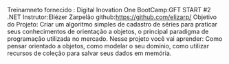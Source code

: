 Treinamneto fornecido : Digital Inovation One
BootCamp:GFT START #2 .NET
Instrutor:Eliézer Zarpelão github:https://github.com/elizarp/ 
Objetivo do Projeto: Criar um algoritmo simples de cadastro de séries para praticar seus conhecimentos de orientação a objetos, o principal paradigma de programação utilizada no mercado. Nesse projeto você vai aprender: Como pensar orientado a objetos, como modelar o seu domínio, como utilizar recursos de coleção para salvar seus dados em memória.
